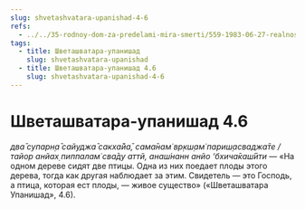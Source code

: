 ```yaml
---
slug: shvetashvatara-upanishad-4-6
refs:
  - ../../35-rodnoy-dom-za-predelami-mira-smerti/559-1983-06-27-realnost-very-za-predelami-mira-smerti.md
tags:
  - title: Шветашватара-упанишад
    slug: shvetashvatara-upanishad
  - title: Шветашватара-упанишад 4.6
    slug: shvetashvatara-upanishad-4-6
---
```


# Шветашватара-упанишад 4.6

*два̄ супарн̣а̄ сайуджа̄ сакха̄йа̄, сама̄нам̇ вр̣кш̣ам̇ париш̣асваджа̄те / тайор анйах̣ пиппалам̇ сва̄ду аттй, анаш́нанн анйо ‘бхича̄каш́ӣти* — «На одном дереве сидят две птицы. Одна из них поедает плоды этого дерева, тогда как другая наблюдает за этим. Свидетель — это Господь, а птица, которая ест плоды, — живое существо» («Шветашватара Упанишад», 4.6).
